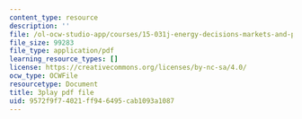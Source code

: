 ```yaml
---
content_type: resource
description: ''
file: /ol-ocw-studio-app/courses/15-031j-energy-decisions-markets-and-policies-spring-2012/9572f9f74021ff946495cab1093a1087_2wGduvHRck4.pdf
file_size: 99283
file_type: application/pdf
learning_resource_types: []
license: https://creativecommons.org/licenses/by-nc-sa/4.0/
ocw_type: OCWFile
resourcetype: Document
title: 3play pdf file
uid: 9572f9f7-4021-ff94-6495-cab1093a1087
---
```

